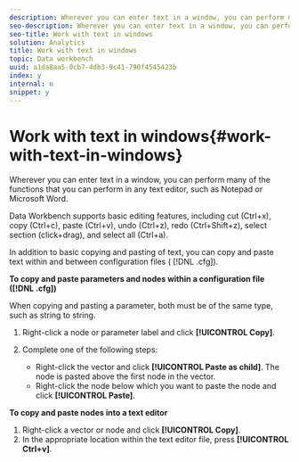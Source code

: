 ```yaml
---
description: Wherever you can enter text in a window, you can perform many of the functions that you can perform in any text editor, such as Notepad or Microsoft Word.
seo-description: Wherever you can enter text in a window, you can perform many of the functions that you can perform in any text editor, such as Notepad or Microsoft Word.
seo-title: Work with text in windows
solution: Analytics
title: Work with text in windows
topic: Data workbench
uuid: a1da8aa5-0cb7-4db3-9c41-790f4545423b
index: y
internal: n
snippet: y
---
```


# Work with text in windows{#work-with-text-in-windows}

Wherever you can enter text in a window, you can perform many of the functions that you can perform in any text editor, such as Notepad or Microsoft Word.

 Data Workbench supports basic editing features, including cut (Ctrl+x), copy (Ctrl+c), paste (Ctrl+v), undo (Ctrl+z), redo (Ctrl+Shift+z), select section (click+drag), and select all (Ctrl+a).

In addition to basic copying and pasting of text, you can copy and paste text within and between configuration files ( [!DNL .cfg]).

**To copy and paste parameters and nodes within a configuration file ([!DNL .cfg])**

When copying and pasting a parameter, both must be of the same type, such as string to string.

1. Right-click a node or parameter label and click **[!UICONTROL Copy]**. 
1. Complete one of the following steps:

    * Right-click the vector and click **[!UICONTROL Paste as child]**. The node is pasted above the first node in the vector. 
    * Right-click the node below which you want to paste the node and click **[!UICONTROL Paste]**.

**To copy and paste nodes into a text editor**

1. Right-click a vector or node and click **[!UICONTROL Copy]**. 
1. In the appropriate location within the text editor file, press **[!UICONTROL Ctrl+v]**.

